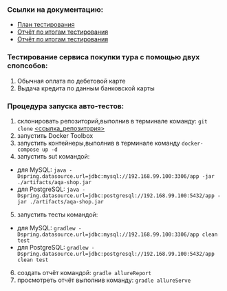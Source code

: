 ### Ссылки на документацию:
* [План тестирования](https://github.com/KlokovAleksey/Diplom)
* [Отчёт по итогам тестирования]()
* [Отчёт по итогам тестирования]()

### Тестирование сервиса покупки тура с помощью двух спопсобов:
1.  Обычная оплата по дебетовой карте
2.  Выдача кредита по данным банковской карты

### Процедура запуска авто-тестов:
1. склонировать репозиторий,выполнив в терминале команду: ```git clone``` [<ссылка_репозитория>](https://github.com/KlokovAleksey/Diplom.git)
2. запустить Docker Toolbox
3. запустить контейнеры,выполнив в терминале команду ```docker-compose up -d```
4. запустить sut командой:
*  для MySQL: ```java -Dspring.datasource.url=jdbc:mysql://192.168.99.100:3306/app -jar ./artifacts/aqa-shop.jar```
*  для PostgreSQL: ```java -Dspring.datasource.url=jdbc:postgresql://192.168.99.100:5432/app -jar ./artifacts/aqa-shop.jar```
5. запустить тесты командой:
* для MySQL: ```gradlew -Dspring.datasource.url=jdbc:mysql://192.168.99.100:3306/app clean test```
* для PostgreSQL: ```gradlew -Dspring.datasource.url=jdbc:postgresql://192.168.99.100:5432/app clean test```
6. создать отчёт командой: ```gradle allureReport```
7. просмотреть отчёт выполнив команду: ```gradle allureServe```